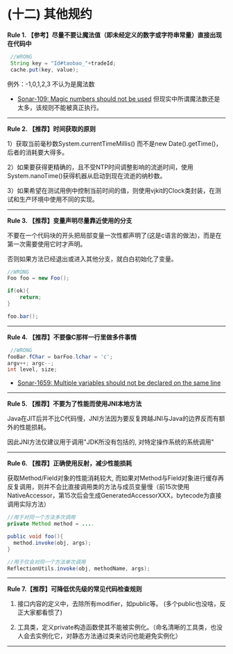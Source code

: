 # (十二) 其他规约

**Rule 1. 【参考】尽量不要让魔法值（即未经定义的数字或字符串常量）直接出现在代码中**

```java
 //WRONG
 String key = "Id#taobao_"+tradeId;
 cache.put(key, value);
```
例外：-1,0,1,2,3 不认为是魔法数

* [Sonar-109: Magic numbers should not be used](https://rules.sonarsource.com/java/RSPEC-109) 但现实中所谓魔法数还是太多，该规则不能被真正执行。

----

**Rule 2. 【推荐】时间获取的原则**

1）获取当前毫秒数System.currentTimeMillis() 而不是new Date().getTime()，后者的消耗要大得多。


2）如果要获得更精确的，且不受NTP时间调整影响的流逝时间，使用System.nanoTime()获得机器从启动到现在流逝的纳秒数。


3）如果希望在测试用例中控制当前时间的值，则使用vjkit的Clock类封装，在测试和生产环境中使用不同的实现。

----

**Rule 3. 【推荐】变量声明尽量靠近使用的分支**

不要在一个代码块的开头把局部变量一次性都声明了(这是c语言的做法)，而是在第一次需要使用它时才声明。

否则如果方法已经退出或进入其他分支，就白白初始化了变量。

```java
//WRONG
Foo foo = new Foo();

if(ok){
	return;
}

foo.bar();
```

----

**Rule 4. 【推荐】不要像C那样一行里做多件事情**

```java
 //WRONG
fooBar.fChar = barFoo.lchar = 'c';
argv++; argc--;
int level, size;
```

* [Sonar-1659: Multiple variables should not be declared on the same line](https://rules.sonarsource.com/java/RSPEC-1659)

----

**Rule 5. 【推荐】不要为了性能而使用JNI本地方法**

Java在JIT后并不比C代码慢，JNI方法因为要反复跨越JNI与Java的边界反而有额外的性能损耗。

因此JNI方法仅建议用于调用"JDK所没有包括的, 对特定操作系统的系统调用"

----

**Rule 6. 【推荐】正确使用反射，减少性能损耗**

获取Method/Field对象的性能消耗较大, 而如果对Method与Field对象进行缓存再反复调用，则并不会比直接调用类的方法与成员变量慢（前15次使用NativeAccessor，第15次后会生成GeneratedAccessorXXX，bytecode为直接调用实际方法）

```java
//用于对同一个方法多次调用
private Method method = ....

public void foo(){
  method.invoke(obj, args);
}

//用于仅会对同一个方法单次调用
ReflectionUtils.invoke(obj, methodName, args);
```

----

**Rule 7.【推荐】可降低优先级的常见代码检查规则**

1. 接口内容的定义中，去除所有modifier，如public等。 (多个public也没啥，反正大家都看惯了)

2. 工具类，定义private构造函数使其不能被实例化。（命名清晰的工具类，也没人会去实例化它，对静态方法通过类来访问也能避免实例化）

----
